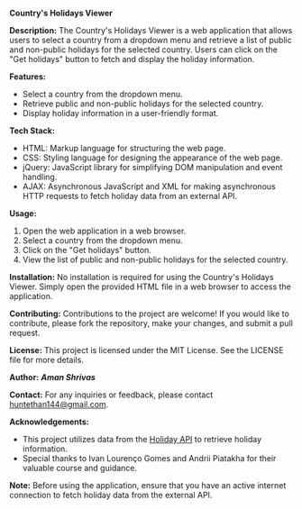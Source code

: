 **Country's Holidays Viewer**

**Description:**
The Country's Holidays Viewer is a web application that allows users to select a country from a dropdown menu and retrieve a list of public and non-public holidays for the selected country. Users can click on the "Get holidays" button to fetch and display the holiday information.

**Features:**
- Select a country from the dropdown menu.
- Retrieve public and non-public holidays for the selected country.
- Display holiday information in a user-friendly format.

**Tech Stack:**
- HTML: Markup language for structuring the web page.
- CSS: Styling language for designing the appearance of the web page.
- jQuery: JavaScript library for simplifying DOM manipulation and event handling.
- AJAX: Asynchronous JavaScript and XML for making asynchronous HTTP requests to fetch holiday data from an external API.

**Usage:**
1. Open the web application in a web browser.
2. Select a country from the dropdown menu.
3. Click on the "Get holidays" button.
4. View the list of public and non-public holidays for the selected country.

**Installation:**
No installation is required for using the Country's Holidays Viewer. Simply open the provided HTML file in a web browser to access the application.

**Contributing:**
Contributions to the project are welcome! If you would like to contribute, please fork the repository, make your changes, and submit a pull request.

**License:**
This project is licensed under the MIT License. See the LICENSE file for more details.

**Author:**
***Aman Shrivas***

**Contact:**
For any inquiries or feedback, please contact huntethan144@gmail.com.

**Acknowledgements:**
- This project utilizes data from the [Holiday API](https://holidayapi.com/) to retrieve holiday information.
- Special thanks to  Ivan Lourenço Gomes and Andrii Piatakha for their valuable course and guidance.

**Note:**
Before using the application, ensure that you have an active internet connection to fetch holiday data from the external API.
